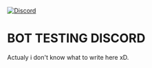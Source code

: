 [![Discord](https://discordapp.com/api/guilds/363913493176647681/embed.png)](http://bit.ly/hhzdiscord)
# BOT TESTING DISCORD
Actualy i don't know what to write here xD.
